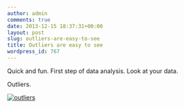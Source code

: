 ```yaml
---
author: admin
comments: true
date: 2013-12-15 18:37:31+00:00
layout: post
slug: outliers-are-easy-to-see
title: Outliers are easy to see
wordpress_id: 767
---
```


Quick and fun. First step of data analysis. Look at your data.

Outliers.

[![outliers](http://thinkdatavis.com/wp-content/uploads/2013/12/outliers.png)](http://thinkdatavis.com/wp-content/uploads/2013/12/outliers.png)
